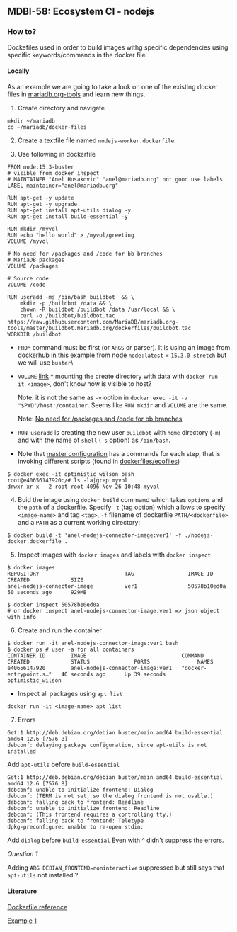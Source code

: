 ## MDBI-58: Ecosystem CI - nodejs
### How to?

Dockefiles used in order to build images withg specific dependencies using specific keywords/commands in the docker file.

#### Locally
As an example we are going to take a look on one of the existing docker files in [mariadb.org-tools](https://github.com/MariaDB/mariadb.org-tools/blob/master/buildbot.mariadb.org/dockerfiles/eco-pymysql-python-3-9-slim-buster.dockerfile) and learn new things.

1. Create directory and navigate
```
mkdir ~/mariadb
cd ~/mariadb/docker-files
```

2. Create a textfile file named `nodejs-worker.dockerfile`.

3. Use following in dockerfile
```
FROM node:15.3-buster
# visible from docker inspect
# MAINTAINER "Anel Husakovic" "anel@mariadb.org" not good use labels
LABEL maintainer="anel@mariadb.org"

RUN apt-get -y update
RUN apt-get -y upgrade
RUN apt-get install apt-utils dialog -y
RUN apt-get install build-essential -y

RUN mkdir /myvol
RUN echo "hello world" > /myvol/greeting
VOLUME /myvol

# No need for /packages and /code for bb branches
# MariaDB packages
VOLUME /packages

# Source code
VOLUME /code

RUN useradd -ms /bin/bash buildbot  && \
    mkdir -p /buildbot /data && \
    chown -R buildbot /buildbot /data /usr/local && \
    curl -o /buildbot/buildbot.tac https://raw.githubusercontent.com/MariaDB/mariadb.org-tools/master/buildbot.mariadb.org/dockerfiles/buildbot.tac
WORKDIR /buildbot
```
- `FROM` command must be first (or `ARGS` or parser). It is using an image from dockerhub in this example from [node](https://hub.docker.com/_/node)
`node:latest` = `15.3.0 stretch` but we will use `buster`\
- `VOLUME` [link](https://docs.docker.com/engine/reference/builder/#volume) ^ mounting the create directory with data with `docker run -it <image>`, don't know how is visible to host?
   
   Note: it is not the same as `-v` option in `docker exec -it -v "$PWD"/host:/container`. Seems like `RUN mkdir` and `VOLUME` are the same.
   
   Note: [No need for /packages and /code for bb branches](https://github.com/MariaDB/mariadb.org-tools/blob/777b749f4551f87881170aef0bab0223c37fa93f/buildbot.mariadb.org/master.cfg#L195)

- `RUN useradd` is creating the new user `buildbot` with `home` directory (`-m`) and with the name of `shell` (`-s` option) as `/bin/bash`.
- Note that [master configuration](https://github.com/MariaDB/mariadb.org-tools/blob/777b749f4551f87881170aef0bab0223c37fa93f/buildbot.mariadb.org/master.cfg#L2807) has a commands for each step,
  that is invoking different scripts (found in [dockerfiles/ecofiles](https://github.com/MariaDB/mariadb.org-tools/tree/master/buildbot.mariadb.org/dockerfiles/ecofiles))
```
$ docker exec -it optimistic_wilson bash
root@e40656147920:/# ls -la|grep myvol 
drwxr-xr-x   2 root root 4096 Nov 26 10:48 myvol
```

4. Buid the image using `docker build` command which takes `options` and the `path` of a dockerfile. Specify `-t` (tag option) which allows to specify `<image-name>` and tag `<tag>`, `-f` filename of dockerfile `PATH/<dockerfile>` and a `PATH` as a current working directory:
```
$ docker build -t 'anel-nodejs-connector-image:ver1' -f ./nodejs-docker.dockerfile .
```

5. Inspect images with `docker images` and labels with `docker inspect`
```
$ docker images
REPOSITORY                           TAG                 IMAGE ID            CREATED             SIZE
anel-nodejs-connector-image          ver1                50578b10ed0a        50 seconds ago      929MB

$ docker inspect 50578b10ed0a
# or docker inspect anel-nodejs-connector-image:ver1 => json object with info
```

6. Create and run the container
```
$ docker run -it anel-nodejs-connector-image:ver1 bash
$ docker ps # user -a for all containers 
CONTAINER ID        IMAGE                              COMMAND                  CREATED             STATUS              PORTS               NAMES
e40656147920        anel-nodejs-connector-image:ver1   "docker-entrypoint.s…"   40 seconds ago      Up 39 seconds                           optimistic_wilson

```
- Inspect all packages using `apt list`
```
docker run -it <image-name> apt list
```
7. Errors
```
Get:1 http://deb.debian.org/debian buster/main amd64 build-essential amd64 12.6 [7576 B]
debconf: delaying package configuration, since apt-utils is not installed
```
Add `apt-utils` before `build-essential`
```
Get:1 http://deb.debian.org/debian buster/main amd64 build-essential amd64 12.6 [7576 B]
debconf: unable to initialize frontend: Dialog
debconf: (TERM is not set, so the dialog frontend is not usable.)
debconf: falling back to frontend: Readline
debconf: unable to initialize frontend: Readline
debconf: (This frontend requires a controlling tty.)
debconf: falling back to frontend: Teletype
dpkg-preconfigure: unable to re-open stdin: 
```
Add `dialog` before `build-essential`
Even with ^ didn't suppress the errors.

*Question 1*

Adding `ARG DEBIAN_FRONTEND=noninteractive` suppressed but still says that `apt-utils` not installed ?

#### Literature

[Dockerfile reference](https://docs.docker.com/engine/reference/builder/)

[Example 1](https://thenewstack.io/docker-basics-how-to-use-dockerfiles/)
